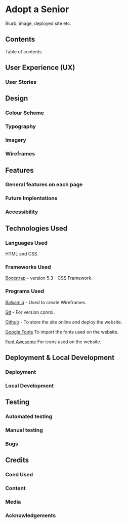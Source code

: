 # Adopt a Senior

Blurb, image, deployed site etc.


## Contents

Table of contents

## User Experience (UX)

### User Stories

## Design

### Colour Scheme

### Typography

### Imagery

### Wireframes

## Features

### General features on each page

### Future Implentations

### Accessibility

## Technologies Used

### Languages Used
HTML and CSS. 

### Frameworks Used
[Bootstrap](https://getbootstrap.com) - version 5.3 - CSS Framework. 

### Programs Used
 [Balsamiq](https://balsamiq.com/) - Used to create Wireframes. 

 [Git](https://git-scm.com/) - For version conrol. 

 [Github](https://github.com/) - To store the site online and deploy the website. 



[Google Fonts](https://fonts.google.com/) To import the fonts used on the website. 

[Font Awesome](https://fontawesome.com/) For icons used on the website. 

## Deployment & Local Development

### Deployment

### Local Development 

## Testing

### Automated testing

### Manual testing

### Bugs

## Credits

### Coed Used

### Content

### Media

### Acknowledgements